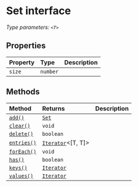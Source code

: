 # Set <T> interface



_Type parameters: `<T>`_








## Properties

| Property	   | Type	| Description|
|:-------------|:-------|:-----------|
|`size`      | `number` |  |




## Methods

| Method	   |  Returns	| Description|
|:-------------|:-------|:-----------|
|[`add()`](add-set.md)      | [`Set`](../es6-promise.api/interface/set.md)<T> |  |
|[`clear()`](clear-set.md)      | `void` |  |
|[`delete()`](delete-set.md)      | `boolean` |  |
|[`entries()`](entries-set.md)      | [`Iterator`](../es6-promise.api/interface/iterator.md)<[T, T]> |  |
|[`forEach()`](foreach-set.md)      | `void` |  |
|[`has()`](has-set.md)      | `boolean` |  |
|[`keys()`](keys-set.md)      | [`Iterator`](../es6-promise.api/interface/iterator.md)<T> |  |
|[`values()`](values-set.md)      | [`Iterator`](../es6-promise.api/interface/iterator.md)<T> |  |




